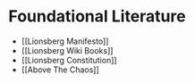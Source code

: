 # Foundational Literature

- [[Lionsberg Manifesto]]  
- [[Lionsberg Wiki Books]]  
- [[Lionsberg Constitution]]  
- [[Above The Chaos]]  